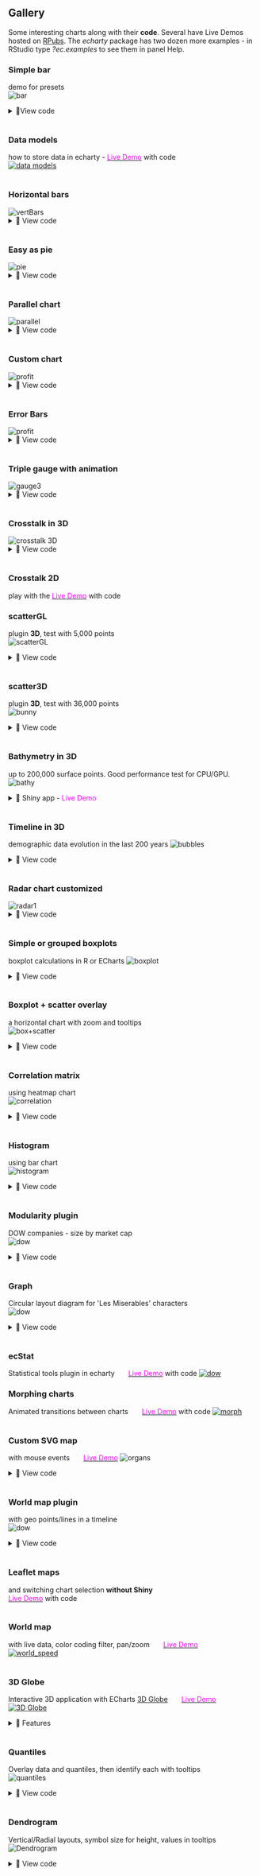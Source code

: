 ## Gallery

 Some interesting charts along with their **code**. Several have Live Demos hosted on [RPubs](https://rpubs.com/echarty). The *echarty* package has two dozen more examples - in RStudio type *?ec.examples* to see them in panel Help.


### Simple bar  
demo for presets  
<img src='img/cb.bar.png' alt='bar' />
<details><summary>🔻View code</summary>

```r
library(echarty); library(dplyr)
library(lubridate)
df <- data.frame(date=as.character(as.Date('2019-12-31') %m+% months(1:13)), 
                 num=runif(13))

#  with presets and df chained
p <- df |> ec.init(ctype='bar') |> ec.theme('dark')
p

#  without presets all options are explicitly assigned
p <- ec.init(preset= FALSE) |> ec.theme('dark')
p$x$opts <- list(
  yAxis= list(show= TRUE),
  xAxis= list(type= 'category', 
               axisLabel= list(interval= 0, rotate= 45)
               #, axisTick= list(alignWithLabel= TRUE)
          ),
  series= list(list(
    type= 'bar', data= ec.data(df, 'values', FALSE)))
)
p

```
</details>
<br />  

### Data models 
how to store data in echarty - 
[<span style="color:magenta">Live Demo</span>](https://rpubs.com/echarty/data-models) with code  
<a href='https://rpubs.com/echarty/data-models' target=_blank> <img src='img/cb-datam.png' alt='data models' /></a>
<br><br>

### Horizontal bars
<img src='img/cb-33.png' alt='vertBars' />
<details><summary>🔻 View code</summary>

```r
library(echarty); library(dplyr)
df <- Orange |> mutate(Tree= as.character(Tree)) |>
      arrange(Tree) |> group_by(Tree) |> group_split()

p <- ec.init(preset=FALSE) |> ec.theme('dark')
p$x$opts <- list(
  series= lapply(df, function(t) {
    list(type= 'bar', name= unique(t$Tree), data= t$circumference) }),
  legend= list(show=TRUE),
  xAxis= list(name= 'tree circumference in mm', nameLocation= 'center', nameGap= 22),
  yAxis= list(data= unique(Orange$age), name= 'age in days'),
  tooltip= list(formatter= 'circumference={c} mm')
)
l <- length(p$x$opts$series)
p$x$opts$series[[l]]$name <- paste(p$x$opts$series[[l]]$name, ' trees')
p
```
</details>
<br />

### Easy as pie
<img src='img/cb-0.png' alt='pie' />
<details><summary>🔻 View code</summary>

```r
isl <- data.frame(name= names(islands), value= islands) |> filter(value>60) |> arrange(value)

library(echarty)
p <- ec.init()
p$x$opts <- list(
  title= list(text= "Landmasses over 60,000 mi\u00B2", left= 'center'),
  tooltip= list(trigger= 'item'),
  series= list(type= 'pie', data= ec.data(isl, 'names')),
  backgroundColor= '#191919')
p
```
</details>
<br />

### Parallel chart
<img src='img/cb-parallel.png' alt='parallel' />
<details><summary>🔻 View code</summary>

```r
library(echarty)
p <- iris |> group_by(Species) |> 
  ec.init(ctype='parallel') |> ec.theme('dark-mushroom')
p$x$opts$series <- lapply(p$x$opts$series, function(s) { 
  s$smooth=TRUE; s$lineStyle=list(width=3); s })  # update preset series
p$x$opts$color <- rainbow(10)
p
```
</details>
<br />

### Custom chart
<img src='img/cb-1.png' alt='profit' />
<details><summary>🔻 View code</summary>

```r
# source https://echarts.apache.org/examples/en/editor.html?c=custom-profit
# GUI translated with demo(js2r) with rdata and ritem added

library(echarty); library(dplyr)
data <- list(c(10, 16, 3, "A"), c(16, 18, 15, "B"), c(18, 26, 12, "C"), c(26, 32, 22, "D"), c(32, 56, 7, "E"), c(56, 62, 17, "F"))
colorList <- c("#4f81bd", "#c0504d", "#9bbb59", "#604a7b", "#948a54", "#e46c0b")
rdata <- 1:6 %>% purrr::map(function(x) {
    list(value= data[[x]],
          itemStyle= list(color=colorList[x])) })
ritem <- "function renderItem(params, api) {
    var yValue= api.value(2);
    var start= api.coord([api.value(0), yValue]);
    var size= api.size([api.value(1) - api.value(0), yValue]);
    var style= api.style();

    return {
        type: 'rect',
        shape: {
            x: start[0],
            y: start[1],
            width: size[0],
            height: size[1]
        },
        style: style
    };
}"
p <- ec.init() |> ec.theme('dark-mushroom')      # only 2 commands used
p$x$opts <- list(
    title= list(text= "Profit", left= "center"),
    tooltip= list(zz= ""),
    xAxis= list(scale= TRUE), yAxis= list(zz= ""),
    series= list(list(type= "custom",
         renderItem= htmlwidgets::JS(ritem),
         label= list(show= TRUE, position= "top"),
         dimensions= list("from", "to", "profit"),
         encode= list(x= list(0, 1), y= 2,
                           tooltip= list(0, 1, 2), itemName= 3),
         data= rdata ))
)
p
```
</details>
<br />

### Error Bars
<img src='img/cb-2.png' alt='profit' />
<details><summary>🔻 View code</summary>

```r
# example by https://github.com/kuzmenkov111
library(echarty)
library(data.table)
library(binom); library(dplyr)
# function for percent and CI calculation
myfun_binom <- function(n,all){
  round((binom::binom.confint(n, all, methods= "wilson", conf.level=0.95)[,c(4:6)])*100,2)
}
#  --- 1. data prep
stackbar <- data.table(Year= c(2010, 2010, 2010, 2011, 2011, 2011, 2012, 2012, 2012, 2013,2013, 2013),
                       Category= c("A", "B", "C", "A", "B", "C", "A", "B", "C", "A", "B", "C"),
                       n= c(10, 20, 30, 30, 20, 10, 11,12,13, 15, 15, 15))
# calculate percent and 95% CI
stackbar <- stackbar[,`:=`(all=sum(n)), by= c("Year")][,c("perc","low","up") := myfun_binom(n,all)]
stackbar <- stackbar |> mutate(xlbl=paste0(Year,' (N=',all,')'))
stackbar <- stackbar |> relocate(xlbl,perc)  # move in front as natural X & Y columns
stackbar <- stackbar |> group_by(Category)   # both ec.init & ecr.ebars need grouped data
#  --- 2. plot
q <- stackbar |> ec.init(ctype='bar', load='custom') |>
     ec.theme('dark-mushroom') |>
     ecr.ebars(stackbar[,c('xlbl','low','up','Category')],    # only columns for x,low,high,category
               hwidth= 9)    # (optional) half-width of err.bar in pixels
#  --- 3. customization
groupColors <- c("#387e78","#eeb422","#d9534f")
q$x$opts$series <- lapply(q$x$opts$series, function(s, i) {
  if (s$type=='bar') {
    s$emphasis <- list(focus= 'series')
    s$color <- groupColors[parent.frame()$i[]]  # iteration hack, for fun only
  }
  else if (s$type=='custom')
    s$color <- 'cyan'
  s
})
q   # customized
```
</details>
<br />

### Triple gauge with animation
<img src='img/cb-5.png' alt='gauge3' />
<details><summary>🔻 View code</summary>

```r
jcode <- "setInterval(function () {
    opts.series[0].data[0].value= (Math.random() * 100).toFixed(2) - 0;
    opts.series[0].data[1].value= (Math.random() * 100).toFixed(2) - 0;
    opts.series[0].data[2].value= (Math.random() * 100).toFixed(2) - 0;
    chart.setOption(opts, true);
}, 2000);"

library(echarty)
p <- ec.init(js=jcode) |> ec.theme('dark')
p$x$opts <- list(series= list(
    list(type= "gauge", 
    anchor= list(show= TRUE, showAbove= TRUE,
    size= 18, itemStyle= list(color= "#FAC858")), 
    pointer= list(icon= "path://M2.9,0.7L2.9,0.7c1.4,0,2.6,1.2,2.6,2.6v115c0,1.4-1.2,2.6-2.6,2.6l0,0c-1.4,0-2.6-1.2-2.6-2.6V3.3C0.3,1.9,1.4,0.7,2.9,0.7z",
    width= 8, length= "80%", offsetCenter= list(0, "8%")), 
    progress= list(show= TRUE,
      overlap= TRUE, roundCap= TRUE), axisLine= list(roundCap= TRUE), 
    data= list(
      list(value= 20, name= "One", title= list(offsetCenter= list("-40%", "80%")), detail= list(offsetCenter= list("-40%","95%"))), 
      list(value= 40, name= "Two", title= list(offsetCenter= list("0%", "80%")), detail= list(offsetCenter= list("0%", "95%"))), 
      list(value= 60, name= "Three", title= list(offsetCenter= list("40%", "80%")), detail= list(offsetCenter= list("40%","95%")))), 
    title= list(fontSize= 14), detail= list(width= 40, height= 14, fontSize= 14, color= "#fff", backgroundColor= "auto", borderRadius= 3, formatter= "{value}%"))))
p
```
</details>
<br />
<a id='3D'></a>

### Crosstalk in 3D

<img src='img/cb-3.png' alt='crosstalk 3D' />
<details><summary>🔻 View code</summary>

```r
# echarty can highlight 3D points selected by external controls
library(crosstalk); library(DT); library(d3scatter); 
library(htmltools); library(dplyr); library(tibble)
sdf <- mtcars |> rownames_to_column(var='name') |> relocate(mpg,wt,hp) 
sdf <- SharedData$new(sdf)

library(echarty)
p3 <- sdf |> ec.init(load='3D', 
            title= list(text="3D brush listener")) |>
            ec.theme('dark-mushroom')
p3$x$opts$series[[1]] <- list(
  type='scatter3D', symbolSize=11,
  itemStyle=list(color= htmlwidgets::JS("function(params){
    let cyl=params.value[4]; return (cyl==4 ? 'RoyalBlue' : cyl==6 ? 'OrangeRed':'green');}") ),
  emphasis= list(focus='self', blurScope='series', itemStyle=list(color='red'))
)

bscols( list(
    d3scatter(sdf, ~mpg, ~wt, ~factor(cyl), width="100%", height=300),br(),
    datatable(sdf, extensions="Scroller", style="bootstrap", class="compact", width="100%",
              options=list(deferRender=TRUE, scrollY=300, scroller=TRUE))
  ),  p3
)
```
</details>
<br />

### Crosstalk 2D
play with the [<span style="color:magenta">Live Demo</span>](https://rpubs.com/echarty/crosstalk) with code 
<br />


### scatterGL
plugin **3D**, test with 5,000 points  
<img src='img/cb-6.png' alt='scatterGL' />
<details><summary>🔻 View code</summary>

```r
# example works also with slower type='scatter', with ec.data(dat, format='values')
# ------ 1) prepare data
library(tibble)
dim <- 2500   # sample data half-quantity, could be much more
slip <- if (dim %% 2) 0.1 else -0.1
setData <- function(offset) {
  t <- tibble(x= runif(dim, max=10),
              y= offset + sin(x) - x * slip * runif(dim))
  round(t,3)
}	
# two sets, same data shifted vertically
dat <- rbind(setData(0), setData(1))

# ------ 2) show data
library(echarty)
p <- ec.init(load='3D') |> ec.theme('dark-mushroom') 
p$x$opts <- list(
  title= list(text=paste('scatterGL -',nrow(dat),'points + zoom')),
  xAxis= list(show=TRUE),
  yAxis= list(show=TRUE),
  series= list(type= 'scatterGL', data= ec.data(dat, 'dataset', FALSE),
               symbolSize=3, large=TRUE,
               itemStyle=list(opacity=0.4, color='cyan')
  ),
  dataZoom= list(type='inside',start=50)
)
p

```
</details>
<br />


### scatter3D
plugin **3D**, test with 36,000 points  
<img src='img/cb-7.png' alt='bunny' />
<details><summary>🔻 View code</summary>

```r
library(onion); library(echarty)
data(bunny)
tmp <- as.data.frame(bunny)
p <- tmp |> ec.init(load='3D') |> ec.theme('dark-mushroom')
p$x$opts$series[[1]] <- list(type='scatter3D', symbolSize=2)
p$x$opts$visualMap <- list( 
      inRange=list(color= rainbow(10)), calculable=TRUE,
      min=min(tmp$y), max=max(tmp$y), dimension=1)
p
```
</details>
<br />


### Bathymetry in 3D
up to 200,000 surface points. Good performance test for CPU/GPU.  
<img src='img/hawaii3d.png' alt='bathy' />
<details><summary>🔻 Shiny app - <span style="color:magenta">Live Demo</span></summary>

Multiple 3D examples based on ocean floor measurements in different locations across the planet.  
The app requires _shiny_ and several other libraries with their dependencies - [source code](https://gist.github.com/helgasoft/121d7d3ff7d292990c3e05cfc1cbf24b).  
Run the demo with command:
```r
shiny::runGist('https://gist.github.com/helgasoft/121d7d3ff7d292990c3e05cfc1cbf24b')
```
</details>
<br />
<a id='3Dbubbles'></a>

### Timeline in 3D
demographic data evolution in the last 200 years
<img src='img/cb-bubble.3D.png' alt='bubbles' />
<details><summary>🔻 View code</summary>

```r
# see also original 2D: https://helgasoft.github.io/echarty/uc5.html

library(dplyr)
# data download and preparation
tmp <- jsonlite::fromJSON('https://echarts.apache.org/examples/data/asset/data/life-expectancy.json')
tmp$series[,,2] <- round(as.numeric(tmp$series[,,2]), 1)  # life exp rounded
tmp$series[,,3] <- round(as.numeric(tmp$series[,,3])/1000000, 2)  # pop in Millions

df <- as.data.frame(tmp$series[1,,])
for(i in 2:nrow(tmp$series)) {
	df <- rbind(df, as.data.frame(tmp$series[i,,]))
}  # convert array to data.frame
colnames(df) <- c('Income','Life','Population','Country','Year')
tt <- df$Country;	df <- df[,-4]; df[] <- lapply(df, as.numeric); df$Country<-tt
df$SymSize <- (sqrt(df$Population / 5e2) + 0.1) *80
df <- df |> relocate(Year, .after= last_col())

# set colors for countries
colors <- rep(c('#8b0069','#75c165', '#ce5c5c', '#fbc357', '#8fbf8f', '#659d84',
					 '#fb8e6a', '#c77288', '#786090', '#91c4c5', '#6890ba'), 2)
i <- 0
pieces <- lapply(unique(df$Country), function(x) { 
  i <<- i+1;	list(value= x, color= colors[i]) 
})

# remotes::install_github("helgasoft/echarty")  # needs v.1.4.4+
library(echarty)
p <- df |> group_by(Year) |> ec.init(
	load= '3D',
	tl.series= list(
		type= 'scatter3D', coordinateSystem= 'cartesian3D',
		itemStyle= list(opacity= 0.8),
		encode= list(x= 'Income', y= 'Life', z= 'Year'),
		symbolSize= ec.clmn(5),  # 5 is SymSize
		tooltip= list( backgroundColor= 'transparent',
			formatter= ec.clmn('<b>%@</b><br>life exp: <b>%@</b><br>income: <b>$%@</b><br>populat: <b>%@M</b>',4,2,1,3)
		)
)) |> 
  ec.theme('dark-mushroom') |> ec.snip()

p$title= list(list(left=5, top='top', textStyle=list(fontSize=50, color='#11111166')),
					list(text= "Life expectancy and GDP by year", top= 10, 
						left= "center", textStyle= list(fontWeight= "normal", fontSize= 20)) )
p$timeline <- append(p$timeline, list(
		orient= "vertical", 
		autoPlay= TRUE, playInterval= 500, left= NULL, right= 0, top= 20, bottom= 20, 
		width= 55, height= NULL, symbol= "none", checkpointStyle= list(borderWidth= 2)
))
p$grid3D=  list(axisLabel= list(textStyle= list(color='#ddd')))
p$xAxis3D= list(name= 'Income', min= 15, axisLabel= list(formatter= "${value}"), 
					  nameTextStyle= list(color= '#ddd'), nameGap= 25)
p$yAxis3D= list(name= 'Life Expectancy', min= 15, 
					  nameTextStyle= list(color= '#ddd'))
p$zAxis3D= list(name= 'Year', min= 1790, max=2022, 
					  nameTextStyle= list(color= '#ddd'), nameGap= 25,
	# minInterval= 1 does not work in 3D, use formatter to show integers for Year
	axisLabel= list(formatter= htmlwidgets::JS("function(val) {if (val % 1 === 0) return val;}"))
)
p$visualMap= list(show= FALSE, dimension= 'Country', type= 'piecewise', pieces= pieces)
p$tooltip <- list(show= TRUE)
ec.snip(p)

```
</details>
<br />


### Radar chart customized
<img src='img/cb-8.png' alt='radar1' />
<details><summary>🔻 View code</summary>

```r
data <- data.frame(
  name= c(3,5,7,8,9),
  values= c(12,45,23,50,32), max= rep(60, 5)
)
# build a list for rich formatting
rifo <- lapply(data$name, function(x) { 
  list(height= 30, backgroundColor=list(
      image=paste0('https://raw.githubusercontent.com/googlefonts/noto-emoji/main/png/32/emoji_u1f30',x,'.png')))
}) 
names(rifo) <- data$name

library(echarty)
p <- data |> ec.init(preset= FALSE) |> ec.theme('dark-mushroom')
p$x$opts$radar <- list(
  indicator= ec.data(data, 'names'),
  name= list( 
    formatter= htmlwidgets::JS("v => '{'+v+'| }'"),
    rich= rifo)
)
p$x$opts$series= list( list(
  type= 'radar',
  data= list(data$values)
))
p 
```
</details>
<br />

<a id='boxplot'></a>

### Simple or grouped boxplots
boxplot calculations in R or ECharts
<img src='img/cb-9.png' alt='boxplot' />
<details><summary>🔻 View code</summary>

```r
library(echarty); library(dplyr)

# 1) boxplot calculation in R ---------------------

p <- ec.init()
p$x$opts$series <- list(
  list(type='boxplot', name='mpg', data=list(boxplot.stats(mtcars$mpg)$stats)), 
  list(type='boxplot', name='hp',  data=list(boxplot.stats(mtcars$hp)$stats)), 
  list(type='boxplot', name='disp',data=list(boxplot.stats(mtcars$disp)$stats))
)	
p$x$opts$xAxis <- list(type= 'category')
p$x$opts$legend <- list(show=TRUE)
p

# 2) boxplot calculation in ECharts ---------------------
df <- mtcars[,c(1,3,4)] |> mutate(mpg=mpg*10)
p <- ec.init()
p$x$opts$dataset <- list(
  list(source= ec.data(data.frame(t(df)), header=FALSE)),
  list(transform= list(type='boxplot')),
  list(fromDatasetIndex=1, fromTransformResult= 1))
p$x$opts$series <- list(
  list(name= 'boxplot', type= 'boxplot', datasetIndex= 1),
  list(name= 'outlier', type= 'scatter', encode= list(x=1, y=0), datasetIndex= 2)
)
p$x$opts$yAxis <- list(type= 'category', boundaryGap=TRUE)
p$x$opts$legend <- list(show=TRUE)
p

# 3) grouped boxplots ---------------------
# remotes::install_github("helgasoft/echarty")   # needs new v.1.4.4+

ds <- mtcars |> relocate(am,cyl,mpg) |> ec.data(format='boxplot')
# Below we mutate to create less X items with more, sufficient data. Otherwise ECharts exits with errors.
#ds <- airquality |> mutate(Day=round(Day/10)) |> relocate(Day,Month,Wind) |> ec.data(format='boxplot')
p <- ec.init()
p$x$opts <- list(
  xAxis= list(type= 'category', axisLabel= list(formatter= ds$axlblfmt)), 
  yAxis= list(show= TRUE),
  dataset= ds$dataset, 
  series= ds$series, 
  legend= list(show= TRUE)
)
p

```
</details>
<br />

### Boxplot + scatter overlay
a horizontal chart with zoom and tooltips  
<img src='img/cb-pumpkin.png' alt='box+scatter' />
<details><summary>🔻 View code</summary>

Inspired by [Julia Silge's article](https://juliasilge.com/blog/giant-pumpkins/).
ECharts advantage over ggplot is interactivity - zoom brush and tooltips.  
A vertical layout version is also [published](https://gist.github.com/helgasoft/bd057b64e9b89cc133de2a4c407b53ad).

```r
#' inspired by https://juliasilge.com/blog/giant-pumpkins/
#' advantage over ggplot is interactivity - zoom brush and tooltips
#' TODO:  totals by country, add year in tooltip
library(tidyverse)
pumpkins_raw <- readr::read_csv("https://raw.githubusercontent.com/rfordatascience/tidytuesday/master/data/2021/2021-10-19/pumpkins.csv")
pumpkins <-
	pumpkins_raw |>
	separate(id, into= c("year", "type")) |>
	mutate(across(c(year, weight_lbs), parse_number)) |> 
	filter(type == "P") |>
	select(country, weight_lbs, year) |> 
	mutate(country= fct_lump(country, n= 10))

# set columns to: country, 2013, 2014, etc. (country by years)
tmp <- tidyr::pivot_wider(pumpkins, names_from= year, values_from= weight_lbs )

# merge each country's data into one list
rng <- lapply(tmp$country, function(x) unname(unlist(tmp[tmp$country==x, c(-1)])) )
asc.ord <- order(unlist(lapply(rng, median)))   # sort order
rnames <- as.character(tmp$country[asc.ord])
tt <- rng[asc.ord]
yax <- paste(rnames, collapse="','")   # for Y axis labels
yax <- paste0("function (params) { return ['",yax,"'][params.value]; }")

library(echarty)
p <- ec.init() |> ec.theme('dark-mushroom') |> ec.snip()
p$title <- list(
	list(text="Giant Pumpkins", subtext='inspiration',
		sublink='https://juliasilge.com/blog/giant-pumpkins/') 
	,list(text=paste(nrow(pumpkins),'records for 2013-2021'), 
		textStyle= list(fontSize= 12), left= '50%', top= '90%' )
)
p$xAxis <- list(name='weigth (lbs)', min=0, 
			nameLocation='center', nameGap=20)
p$yAxis <- list(
	list(type= 'category'), 
	list(type= 'value', max=11, show=FALSE))
p$dataset <- list(
	list(source= tt),
	list(transform= list(type='boxplot',
			config=list(itemNameFormatter= htmlwidgets::JS(yax))
	)),
	list(fromDatasetIndex= 1, fromTransformResult= 1)
)
p$series <- list(      # use ECharts built-in boxplot
	list(name= 'boxplot', type= 'boxplot', datasetIndex= 1
		  ,color='LightGrey', itemStyle= list(color='DimGray'), 
		  boxWidth=c(13,50) )
)
i <- 0.5
sers <- lapply(p$dataset[[1]]$source, function(xx) {
	yy <- jitter(rep(i, length(xx)), amount=0.2); i <<- i + 1
	xx <- jitter(xx, amount=0.2)
	data <- list()
	for(j in 1:length(xx)) data <- append(data, list(list(xx[j], yy[j])))
	list(name='data', type= 'scatter', data=data, yAxisIndex=1, 
		  symbolSize=3, itemStyle=list(opacity=0.3), color=heat.colors(11)[i-0.5],
		  emphasis= list(itemStyle= list(color= 'chartreuse', borderWidth=4, opacity=1)) )
})
p$series <- append(p$series, sers)
p$legend <- list(show=TRUE)
p$tooltip <- list(show=TRUE, 
		backgroundColor= 'rgba(30,30,30,0.5)', 
		textStyle= list(color='#eee'),
		formatter=ec.clmn('%@ lbs', 1, scale=0))
p$toolbox <- list(left='right', feature=list(dataZoom=list(show=TRUE)))
ec.snip(p)

```

</details>
<br />

### Correlation matrix
using heatmap chart  
<img src='img/cb-correlation.png' alt='correlation' />
<details><summary>🔻 View code</summary>

```r
library(dplyr)
# prepare and calculate data
mtx <- cor(infert %>% dplyr::mutate(education=as.numeric(education)))
order <- corrplot::corrMatOrder(mtx)
mtx <- mtx[order, order]
df <- as.data.frame(as.table(mtx))
for(i in 1:2) df[,i] <- as.character(df[,i])

# ECharts heatmap expects dataset columns in a certain order: relocate
library(echarty)
p <- df |> relocate(Var2) |> ec.init(ctype='heatmap') |> ec.theme('dark')
p$x$opts$title= list(text='Infertility after abortion correlation')
p$x$opts$xAxis$axisLabel <- list(rotate=45)
p$x$opts$visualMap <- list(min=-1, max=1, orient='vertical',left='right'
  ,calculable=TRUE, inRange=list( color=heat.colors(11)) )
p
```

</details>
<br />

### Histogram
using bar chart  
<img src='img/cb-histogram.png' alt='histogram' />
<details><summary>🔻 View code</summary>

```r
library(echarty); library(dplyr)
do.histogram <- function(x, breaks='Sturges') {
  # get histogram data from input 'x'
  histo <- hist(x, plot=FALSE, breaks)
  tmp <- data.frame(x=histo$mids, y=histo$counts)
  tmp
}
p <- do.histogram(rnorm(44)) |> ec.init(ctype='bar') |> ec.theme('dark')
p

# with normal distribution line added
hh <- do.histogram(rnorm(44))
p <- hh |> ec.init(ctype='bar') |> ec.theme('dark')
nrm <- dnorm(hh$x, mean=mean(hh$x), sd=sd(hh$x))  # normal distribution
p$x$opts$xAxis <- list(list(show=TRUE), list(data=c(1:length(nrm))))
p$x$opts$yAxis <- list(list(show=TRUE), list(show=TRUE))
p$x$opts$series <- append(p$x$opts$series, 
  list(list(type='line', data=nrm, xAxisIndex=1, yAxisIndex=1, color='yellow')))
p

# same with timeline
hh <- data.frame()
for(i in 1:5) {
  tmp <- do.histogram(rnorm(44)) |> mutate(time=rep(i,n()))
  hh <- rbind(hh, tmp)
}
p <- hh |> group_by(time) |> 
  ec.init(tl.series=list(type='bar', encode=list(x='x',y='y'))) |> 
  ec.theme('dark')
p
```

</details>
<br />


### Modularity plugin
DOW companies - size by market cap<br />
<img src='img/cb-10.png' alt='dow' />
<details><summary>🔻 View code</summary>

```r
# click and drag items to see auto-rearrange effect
library(dplyr)
tmp <- jsonlite::fromJSON('https://quote.cnbc.com/quote-html-webservice/quote.htm?noform=1&partnerId=2&fund=1&exthrs=0&output=json&symbolType=issue&symbols=55991|44503|36276|56858|70258|1607179|84090|142105|145043|148633|151846|167459|174239|178782|174614|197606|202757|205141|205778|212856|228324|260531|277095|81364|283359|10808544|283581|286571|89999|522511530&requestMethod=extended')
df <- tmp$ExtendedQuoteResult$ExtendedQuote$QuickQuote
wt <- data.frame(tic=df$symbol, name=df$altName, bn=NA, size=NA, 
      mcap= df$FundamentalData$mktcapView, 
      rev= df$FundamentalData$revenuettm)
wt$bn <- round(as.numeric(gsub('M','',wt$mcap, fixed=TRUE))/1000,1) # mkt.cap
bnMax <- max(wt$bn)
wt$size <- 30 + wt$bn/bnMax * 140   # size 30 to 140 px depending on mkt.cap
  
library(echarty)
p <- ec.init(load='gmodular'); 
p$x$opts <- list(
  title=list(text='DOW 2021',x='center',y='bottom',
    backgroundColor='rgba(0,0,0,0)',borderColor='#ccc',    
    borderWidth=0,padding=5,itemGap=10, 
    textStyle=list(fontSize=18,fontWeight='bolder',color='#eee'),subtextStyle=list(color='#aaa')),
  backgroundColor='#000',
  animationDurationUpdate= "function(idx) list(return idx * 100; )",
  animationEasingUpdate= 'bounceIn',
  series= list(list(
    type='graph', layout='force', 
    force=list(repulsion=250,edgeLength=10),
    modularity= list(resolution=7, sort=TRUE),
    roam=TRUE, label=list(show=TRUE),
    data= lapply(ec.data(wt, 'names'), function(x)
      list(name= x$tic, lname=x$name, value=x$bn, 
           symbolSize=x$size, draggable=TRUE 
      )) )),
  tooltip= list(formatter= ec.clmn('<b>%@</b><br>%@ bn','lname','value'))
)
p
```

</details>
<br />


### Graph
Circular layout diagram for 'Les Miserables' characters<br />
<img src='img/cb-graph.png' alt='dow' />
<details><summary>🔻 View code</summary>

```r
# https://echarts.apache.org/examples/en/editor.html?c=graph-circular-layout
library(echarty); library(dplyr)
les <- jsonlite::fromJSON('https://echarts.apache.org/examples/data/asset/data/les-miserables.json')
les$categories$name <- as.character(1:9)
p <- ec.init(preset=FALSE, title=list(text='Les Miserables',top='bottom',left='right')) 
p$x$opts$series <- list(list(
  type='graph', layout='circular',
  circular= list(rotateLabel=TRUE),
  nodes= ec.data(les$nodes, 'names'), 
  links= ec.data(les$links, 'names'), 
  categories= ec.data(les$categories, 'names'),
  roam= TRUE, label=list(position='right', formatter='{b}'),
  lineStyle= list(color='source', curveness=0.3)
))
p$x$opts$series[[1]]$nodes <- lapply(p$x$opts$series[[1]]$nodes, function(n) {
  n$label <- list(show=n$symbolSize > 30); n })  # labels for most important
p$x$opts$legend <- list(data=c(les$categories$name), textStyle=list(color='#ccc'))
p$x$opts$tooltip <- list(show=TRUE)
p$x$opts$backgroundColor <- '#191919'
p
```
</details>
<br />


### ecStat
Statistical tools plugin in echarty &nbsp; &nbsp; &nbsp; [<span style="color:magenta">Live Demo</span>](https://rpubs.com/echarty/ecStat) with code 
<a href='https://rpubs.com/echarty/ecStat' target=_blank>
<img src='img/cb-cluster.png' alt='dow' /></a>
<br />

<a id='morph'></a>

### Morphing charts
Animated transitions between charts   &nbsp; &nbsp; &nbsp;
[<span style="color:magenta">Live Demo</span>](https://rpubs.com/echarty/morph) with code
[<img src='img/morph.w.png' alt='morph' />](https://rpubs.com/echarty/morph)
<br /><br />
<!--
<video id="video1" preload="auto" 
	src="img/morph18s.mp4" type="video/mp4" muted="muted" controls>
	Your browser does not support the video tag.
</video> -->

<a id='maps'></a>

### Custom SVG map 
with mouse events &nbsp; &nbsp; &nbsp; [<span style="color:magenta">Live Demo</span>](https://rpubs.com/echarty/svg)
<img src='img/cb-12.organs.png' alt='organs' />
<details><summary>🔻 View code</summary>

```r
#' JS source https://echarts.apache.org/examples/en/editor.html?c=geo-organ
#' p$x$opts from original 'options' translated with demo(js2r)
#' p$x$on handlers added manually
#' demo @ https://rpubs.com/echarty/svg
library(echarty); library(dplyr)
url <- 'https://echarts.apache.org/examples/data/asset/geo/Veins_Medical_Diagram_clip_art.svg'
svg <- url |> readLines(encoding='UTF-8') |> paste0(collapse="")
p <- ec.init(preset=FALSE) |> ec.theme('dark-mushroom')
p$x$registerMap <- list(list(mapName='organs', svg=svg))
p$x$on <- list(list(event='mouseover', query=list(seriesIndex=0), 
                    handler=htmlwidgets::JS("function (event) {
  this.dispatchAction({ type: 'highlight', geoIndex: 0, name: event.name }); }") ),
               list(event='mouseout', query=list(seriesIndex=0),
                 handler=htmlwidgets::JS("function (event) {
  this.dispatchAction({ type: 'downplay', geoIndex: 0, name: event.name }); }") )
)
p$x$opts <- list(
  tooltip= list(zz= ""), 
  geo= list(left= 10, right= "50%", map= "organs", selectedMode= "multiple",
             emphasis= list(focus= "self", itemStyle= list(color= NULL), 
                             label= list(position= "bottom", distance= 0, textBorderColor= "#fff", textBorderWidth= 2)),
             blur= list(zz= ""), 
             select= list(itemStyle= list(color= "#b50205"), 
                           label= list(show= FALSE, textBorderColor= "#fff", textBorderWidth= 2))), 
  grid= list(left= "60%", top= "20%", bottom= "20%"), 
  xAxis= list(zz= ""), 
  yAxis= list(data= list("heart", "large-intestine", "small-intestine", "spleen", "kidney", "lung", "liver")), 
  series= list(list(type= "bar", emphasis= list(focus= "self"), 
                     data= list(121, 321, 141, 52, 198, 289, 139))))
p

```
</details>
<br>


### World map plugin
 with geo points/lines in a timeline<br />
<img src='img/cb-11.geo.gif' alt='dow' />
<details><summary>🔻 View code</summary>

```r
# inspired by data from https://github.com/etiennebacher
library(dplyr)
flights <- read.csv('https://raw.githubusercontent.com/plotly/datasets/master/2011_february_aa_flight_paths.csv')
# set first two columns to longitude/latitude as default for ECharts
df <- head(flights) |> relocate(start_lon,start_lat,end_lon) |> 
  group_by(airport1) |> group_split()
# timeline options are individual charts
options <-  lapply(df, function(y) {
  series <- list(
    list(type='scatter', coordinateSystem='geo',
         data= ec.data(y, 'values'), symbolSize= 8),
    list(type='lines', coordinateSystem='geo',
         data= lapply(ec.data(y, 'names'), function(x) 
           list(coords= list(c(x$start_lon, x$start_lat), 
                              c(x$end_lon, x$end_lat)))
         ),
         lineStyle= list(curveness=0.3, width=2, color='red') )
  )
  list(title=list(text=unique(y$airport1), top=30),
       backgroundColor= '#191919',
       geo= list(map="world", roam=TRUE, center=c(-97.0372, 32.89595), zoom=4), 
       series= series)
})

library(echarty)
p <- ec.init(preset=FALSE, load='world')
# timeline labels need to match option titles
p$x$opts$timeline <- list(data=unlist(lapply(options, 
      function(x) x$title$text)), axisType='category')
p$x$opts$options <- options
p
```
</details>
<br />

<!--
### Baidu maps 
a proof-of-concept   
[<span style="color:magenta">Live Demo</span>](https://rpubs.com/echarty/bmap) (no code)  
<br />  -->

### Leaflet maps
and switching chart selection **without Shiny**  
[<span style="color:magenta">Live Demo</span>](https://rpubs.com/echarty/mapjs) with code
<br /><br />

### World map
with live data, color coding filter, pan/zoom  &nbsp; &nbsp; &nbsp; 
[<span style="color:magenta">Live Demo</span>](https://rpubs.com/echarty/inet)  
[<img src='img/cb-speed.png' alt='world_speed' />](https://rpubs.com/echarty/inet)
<br /><br />

### 3D Globe
Interactive 3D application with ECharts <a href='https://echarts.apache.org/examples/en/index.html#chart-type-globe'>3D Globe</a>  &nbsp; &nbsp; &nbsp; 
[<span style="color:magenta">Live Demo</span>](https://rpubs.com/echarty/satellites)   
[<img src='img/sattxt.600.gif' alt='3D Globe' />](https://rpubs.com/echarty/satellites)
<details><summary>🔻 Features</summary>

- real-time satellite data filtered by altitude
- charts: scatter3D for satellite location, bar3D for beams and lines3D for tracks
- controls: hover icons, timeline play/stop, animations toggle, zoom/rotate globe
- published as <a href='https://rpubs.com/echarty/satellites'>live demo</a>
</details>
<br />

<a id='quantiles'></a>

### Quantiles
Overlay data and quantiles, then identify each with tooltips <br />
<img src='img/quantil.gif' alt='quantiles' />
<details><summary>🔻 View code</summary>

```r
# data and inspiration from https://ptarroso.github.io/quantileplot/
set.seed(555)
counts <- 1:25
n <- 50  # original is 250
x <- rep(counts, each=n)
y <- rep(NA, length(x))
for (i in counts) {
  mean.val <- log(i)+1
  sdev.val <- runif(1, 0.2, 0.8)
  y[x==i] <- round(rnorm(n, mean.val, sdev.val), 3)
}
q <- seq(0, 1, 0.025)
mat <- matrix(NA, length(q), length(counts))
for (i in 1:length(counts)) {
  val <- counts[i]
  mat[,i] <- quantile(y[x==val], probs=q)
}
mx <- as.integer(length(q)/2)
colors <- hcl.colors(mx, palette= 'sunset', alpha= 0.9)
dxy <- data.frame(x=x, y=y)

library(echarty)
p <- dxy |> ec.init(load='custom', preset=FALSE) |> ec.theme('dark') |> ec.snip()
p$xAxis <- p$yAxis <- list(show=TRUE)
p$tooltip <- list(formatter= '{a}', backgroundColor= '#55555599', 
                  textStyle= list(color='#eee'))
p$title <- list(text= 'Data + Quantiles + Tooltips + Zoom', subtext= 'inspiration article', 
                sublink= 'https://ptarroso.github.io/quantileplot/')
# p$dataZoom <- list(type='inside', start=1)
p$toolbox=list(feature= list(dataZoom=list(show=TRUE), saveAsImage=list(show=TRUE)))
for (i in 1:mx) {
  tmp <- data.frame(x= counts, hi= mat[i,], low= mat[length(q)+1-i,])
  p$series <- append(p$series,
      ecr.band(tmp, 'low', 'hi', name=paste0(round((1-q[i]*2)*100),'%'), color=colors[i])
  )
}
p$series <- append(p$series, 
    list(list(type='scatter', symbolSize= 3, itemStyle= list(color='cyan'), 
              tooltip= list(formatter='{c}'))) )
p |> ec.snip()
```
</details>
<br />

<a id='dendro'></a>

### Dendrogram
Vertical/Radial layouts, symbol size for height, values in tooltips <br />
<img src='img/cb-dendro.png' alt='Dendrogram' />
<details><summary>🔻 View code</summary>

```r
# Hierarchical Clustering dendrogram charts
toolbox <- list(
  right= '10%', top= 3, backgroundColor= 'beige',
  feature= list(mySwitcher= list(
    show= TRUE,  title= 'switch', 
    icon= 'image://https://findicons.com/icon/download/direct/465124/toggle/32/png',
    onclick= htmlwidgets::JS("function() { toggleOpt(); }"))
  ))
# JavaScript code for the switch button above
jscode <- "window.toggleOpt= function () {
    opt= chart.getOption();
    optcurr= opt.o2;  // switch options
    opt.o2= null;
    optcurr.o2= opt;
    chart.setOption(optcurr, true);
}"

hc <- hclust(dist(USArrests), "ave")
subt <- paste(as.character(hc$call)[2:3], collapse=' ')

library(echarty)   # v.1.4.4+
p <- ec.init(preset=FALSE, js=jscode) |> ec.theme('dark-mushroom')
option1 <- list(
  title= list(text= 'Radial Dendrogram', subtext= subt),
  tooltip= list(show= TRUE),
  toolbox= toolbox,
  series= list(list( 
    type= 'tree', data= ec.dendro(hc),
    roam= TRUE, initialTreeDepth= -1,  # initially show all
    symbolSize= ec.clmn(-1, scale= 0.33),
    # exclude added labels like 'p99', leaving only the originals
    label= list(formatter= htmlwidgets::JS(
  		"function(n) { out= /p\\d+/.test(n.name) ? '' : n.name; return out;}")),
    layout= 'radial',
    tooltip= list(formatter= "h={c}"),
    universalTransition= list(enabled= TRUE, delay= 600) # animation
  ))
)
option2 <- option1
option2$title <- list(text= 'Orthogonal Dendrogram', subtext= subt)
option2$series[[1]]$layout <- 'orthogonal'
option2$series[[1]]$orient <- 'TB'
option2$series[[1]]$leaves <- list(label= list(
  position= 'middle',	rotate= 90, verticalAlign= 'top', align= 'right' ))
option2$series[[1]]$label$offset <- c(-12,0)
p$x$opts <- option2
p$x$opts$o2 <- option1
p
```
</details>
<br />
